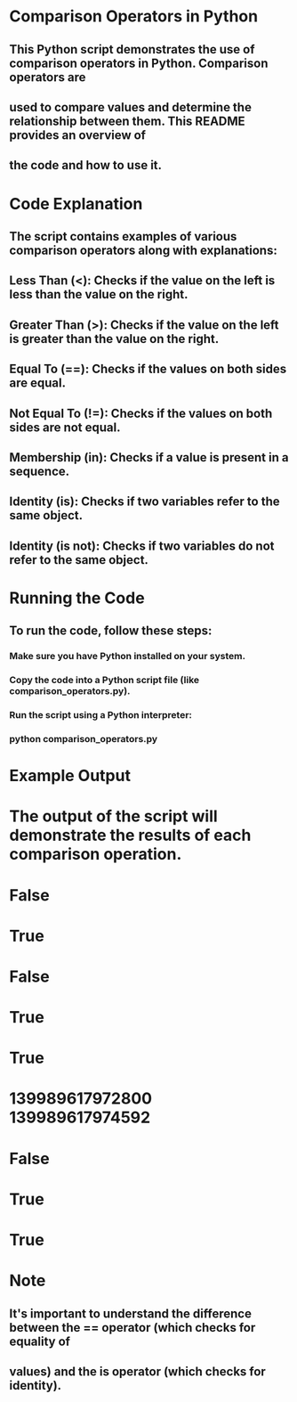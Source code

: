 # Comparison Operators in Python

## This Python script demonstrates the use of comparison operators in Python. Comparison operators are 

## used to compare values and determine the relationship between them. This README provides an overview of 

## the code and how to use it.

# Code Explanation

## The script contains examples of various comparison operators along with explanations:

## Less Than (<): Checks if the value on the left is less than the value on the right.

## Greater Than (>): Checks if the value on the left is greater than the value on the right.

## Equal To (==): Checks if the values on both sides are equal.

## Not Equal To (!=): Checks if the values on both sides are not equal.

## Membership (in): Checks if a value is present in a sequence.

## Identity (is): Checks if two variables refer to the same object.

## Identity (is not): Checks if two variables do not refer to the same object.

# Running the Code

## To run the code, follow these steps:

### Make sure you have Python installed on your system.  

### Copy the code into a Python script file (like comparison_operators.py).

### Run the script using a Python interpreter:

### python comparison_operators.py

# Example Output

# The output of the script will demonstrate the results of each comparison operation.

# False
# True
# False
# True
# True
# 139989617972800 139989617974592
# False
# True
# True

# Note

## It's important to understand the difference between the == operator (which checks for equality of 
## values) and the is operator (which checks for identity).
